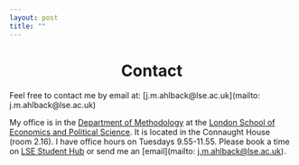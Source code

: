 ```yaml
---
layout: post
title: ""
---
```


<h1 style="text-align: center;">Contact</h1>
Feel free to contact me by email at: [j.m.ahlback@lse.ac.uk](mailto: j.m.ahlback@lse.ac.uk)

My office is in the [Department of Methodology](https://www.lse.ac.uk/methodology) at the [London School of Economics and Political Science](https://www.lse.ac.uk/). It is located in the Connaught House (room 2.16). I have office hours on Tuesdays 9.55-11.55. Please book a time on [LSE Student Hub](https://studenthub.lse.ac.uk/welcome) or send me an [email](mailto: j.m.ahlback@lse.ac.uk). 
